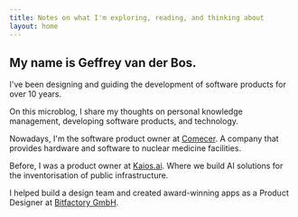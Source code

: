 ```yaml
---
title: Notes on what I'm exploring, reading, and thinking about
layout: home
---
```


## My name is Geffrey van der Bos. 
I've been designing and guiding the development of software products for over 10 years. 

On this microblog, I share my thoughts on personal knowledge management, developing software products, and technology.

Nowadays, I'm the software product owner at <a href="https://www.comecer.com/" title="Aseptic Processing and Containment Technologies.">Comecer</a>. A company that provides hardware and software to nuclear medicine facilities.

Before, I was a product owner at <a href="https://www.kaios.ai/" title="AI-solutions for asset management.">Kaios.ai</a>. Where we build AI solutions for the inventorisation of public infrastructure.

I helped build a design team and created award-winning apps as a Product Designer at <a href="https://www.bitfactory.io/">Bitfactory GmbH</a>.